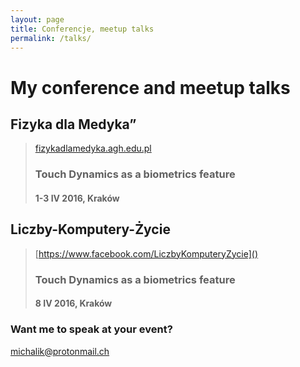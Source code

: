 ```yaml
---
layout: page
title: Conferencje, meetup talks
permalink: /talks/
---
```


# My conference and meetup talks

## Fizyka dla Medyka”
> [fizykadlamedyka.agh.edu.pl]()
> ### Touch Dynamics as a biometrics feature
> #### 1-3 IV 2016, Kraków


## Liczby-Komputery-Życie
> [https://www.facebook.com/LiczbyKomputeryZycie]()
> ### Touch Dynamics as a biometrics feature
>#### 8 IV 2016, Kraków


### Want me to speak at your event?

[michalik@protonmail.ch](mailto:michalik@protonmail.ch)